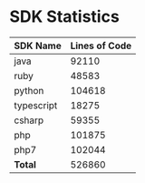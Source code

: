 # SDK Statistics

| SDK Name | Lines of Code |
| -------- | ------------- |
| java | 92110 |
| ruby | 48583 |
| python | 104618 |
| typescript | 18275 |
| csharp | 59355 |
| php | 101875 |
| php7 | 102044 |
| **Total** | 526860 |
